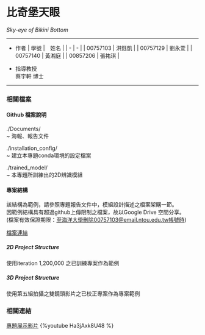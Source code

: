 # 比奇堡天眼
*Sky-eye of Bikini Bottom*

---
- 作者
    | 學號 |　姓名 |
    | - | - |
    | 00757103 | 洪鈺凱 |
    | 00757129 | 劉永萱 |
    | 00757140 | 黃湘庭 |
    | 00857206 | 張祐琪 |

- 指導教授  
    蔡宇軒 博士

---
### 相關檔案
#### Github 檔案說明

./Documents/  
    ~ 海報、報告文件  

./installation_config/  
    ~ 建立本專題conda環境的設定檔案  
    
./trained_model/  
    ~ 本專題所訓練出的2D辨識模組  


#### 專案結構
該結構為範例，請參照專題報告文件中，模組設計描述之檔案架購一節。  
因範例結構具有超過github上傳限制之檔案，故以Google Drive 空間分享。  
(檔案有效保證期限：至海洋大學刪除00757103@email.ntou.edu.tw帳號時)

[檔案連結](https://drive.google.com/file/d/14ySOMrzoX7HTlWrVEAIhwRmez8r6GOf4/view?usp=sharing)

##### 2D Project Structure
使用iteration 1,200,000 之已訓練專案作為範例


##### 3D Project Structure
使用第五組拍攝之雙鏡頭影片之已校正專案作為專案範例

### 相關連結

[專題展示影片](https://youtu.be/Ha3jAxk8U48)
{%youtube Ha3jAxk8U48 %}
